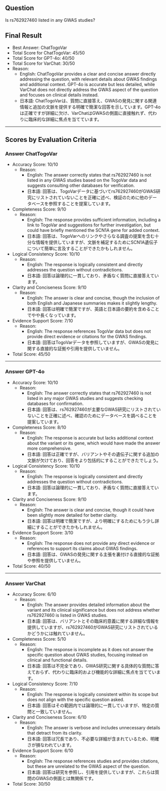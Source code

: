 ## Question

Is rs762927460 listed in any GWAS studies?

## Final Result

- Best Answer: ChatTogoVar
- Total Score for ChatTogoVar: 45/50
- Total Score for GPT-4o: 40/50
- Total Score for VarChat: 30/50
- Reason:
  - English: ChatTogoVar provides a clear and concise answer directly addressing the question, with relevant details about GWAS findings and additional context. GPT-4o is accurate but less detailed, while VarChat does not directly address the GWAS aspect of the question and focuses on clinical details instead.
  - 日本語: ChatTogoVarは、質問に直接答え、GWASの発見に関する関連情報と追加の文脈を提供する明確で簡潔な回答を示しています。GPT-4oは正確ですが詳細に欠け、VarChatはGWASの側面に直接触れず、代わりに臨床的な詳細に焦点を当てています。

---

## Scores by Evaluation Criteria

### Answer ChatTogoVar
- Accuracy Score: 10/10
  - Reason: 
    - English: The answer correctly states that rs762927460 is not listed in any GWAS studies based on the TogoVar data and suggests consulting other databases for verification.
    - 日本語: 回答は、TogoVarデータに基づいてrs762927460がGWAS研究にリストされていないことを正確に述べ、検証のために他のデータベースを参照することを提案しています。
- Completeness Score: 9/10
  - Reason: 
    - English: The response provides sufficient information, including a link to TogoVar and suggestions for further investigation, but could have briefly mentioned the SCN1A gene for added context.
    - 日本語: 回答は、TogoVarへのリンクやさらなる調査の提案を含む十分な情報を提供していますが、文脈を補足するためにSCN1A遺伝子について簡単に言及することができたかもしれません。
- Logical Consistency Score: 10/10
  - Reason: 
    - English: The response is logically consistent and directly addresses the question without contradictions.
    - 日本語: 回答は論理的に一貫しており、矛盾なく質問に直接答えています。
- Clarity and Conciseness Score: 9/10
  - Reason: 
    - English: The answer is clear and concise, though the inclusion of both English and Japanese summaries makes it slightly lengthy.
    - 日本語: 回答は明確で簡潔ですが、英語と日本語の要約を含めることでやや長くなっています。
- Evidence Support Score: 7/10
  - Reason: 
    - English: The response references TogoVar data but does not provide direct evidence or citations for the GWAS findings.
    - 日本語: 回答はTogoVarデータを参照していますが、GWASの発見に関する直接的な証拠や引用を提供していません。
- Total Score: 45/50

---

### Answer GPT-4o
- Accuracy Score: 10/10
  - Reason: 
    - English: The answer correctly states that rs762927460 is not listed in any major GWAS studies and suggests checking databases for confirmation.
    - 日本語: 回答は、rs762927460が主要なGWAS研究にリストされていないことを正確に述べ、確認のためにデータベースを調べることを提案しています。
- Completeness Score: 8/10
  - Reason: 
    - English: The response is accurate but lacks additional context about the variant or its gene, which would have made the answer more comprehensive.
    - 日本語: 回答は正確ですが、バリアントやその遺伝子に関する追加の文脈が欠けており、回答をより包括的にすることができたでしょう。
- Logical Consistency Score: 10/10
  - Reason: 
    - English: The response is logically consistent and directly addresses the question without contradictions.
    - 日本語: 回答は論理的に一貫しており、矛盾なく質問に直接答えています。
- Clarity and Conciseness Score: 9/10
  - Reason: 
    - English: The answer is clear and concise, though it could have been slightly more detailed for better clarity.
    - 日本語: 回答は明確で簡潔ですが、より明確にするためにもう少し詳細にすることができたかもしれません。
- Evidence Support Score: 3/10
  - Reason: 
    - English: The response does not provide any direct evidence or references to support its claims about GWAS findings.
    - 日本語: 回答は、GWASの発見に関する主張を裏付ける直接的な証拠や参照を提供していません。
- Total Score: 40/50

---

### Answer VarChat
- Accuracy Score: 6/10
  - Reason: 
    - English: The answer provides detailed information about the variant and its clinical significance but does not address whether rs762927460 is listed in GWAS studies.
    - 日本語: 回答は、バリアントとその臨床的意義に関する詳細な情報を提供していますが、rs762927460がGWAS研究にリストされているかどうかには触れていません。
- Completeness Score: 5/10
  - Reason: 
    - English: The response is incomplete as it does not answer the specific question about GWAS studies, focusing instead on clinical and functional details.
    - 日本語: 回答は不完全であり、GWAS研究に関する具体的な質問に答えておらず、代わりに臨床的および機能的な詳細に焦点を当てています。
- Logical Consistency Score: 7/10
  - Reason: 
    - English: The response is logically consistent within its scope but does not align with the specific question asked.
    - 日本語: 回答はその範囲内では論理的に一貫していますが、特定の質問と一致していません。
- Clarity and Conciseness Score: 6/10
  - Reason: 
    - English: The answer is verbose and includes unnecessary details that detract from its clarity.
    - 日本語: 回答は冗長であり、不必要な詳細が含まれているため、明確さが損なわれています。
- Evidence Support Score: 6/10
  - Reason: 
    - English: The response references studies and provides citations, but these are unrelated to the GWAS aspect of the question.
    - 日本語: 回答は研究を参照し、引用を提供していますが、これらは質問のGWASの側面とは無関係です。
- Total Score: 30/50